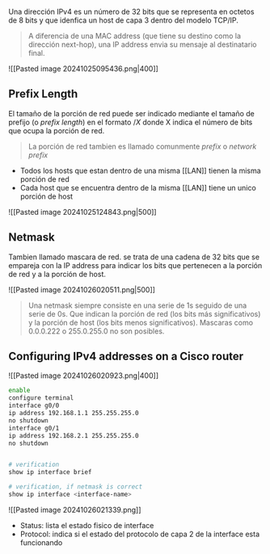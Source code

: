 Una dirección IPv4 es un número de 32 bits que se representa en octetos de 8 bits y que idenfica un host de capa 3 dentro del modelo TCP/IP. 

> A diferencia de una MAC address (que tiene su destino como la dirección next-hop), una IP address envia su mensaje al destinatario final. 

![[Pasted image 20241025095436.png|400]]

## Prefix Length 
El tamaño de la porción de red puede ser indicado mediante el tamaño de prefijo (o _prefix length_) en el formato $/X$ donde X indica el número de bits que ocupa la porción de red. 

> La porción de red tambien es llamado comunmente _prefix_ o _network prefix_

- Todos los hosts que estan dentro de una misma [[LAN]] tienen la misma porción de red 
- Cada host que se encuentra dentro de la misma [[LAN]] tiene un unico porción de host

![[Pasted image 20241025124843.png|500]]

## Netmask 
Tambien llamado mascara de red. se trata de una cadena de 32 bits que se empareja con la IP address para indicar los bits que pertenecen a la porción de red y a la porción de host. 

![[Pasted image 20241026020511.png|500]]
> Una netmask siempre consiste en una serie de 1s seguido de una serie de 0s. Que indican la porción de red (los bits más significativos) y la porción de host (los bits menos significativos). Mascaras como 0.0.0.222 o 255.0.255.0 no son posibles. 

## Configuring IPv4 addresses on a Cisco router 

![[Pasted image 20241026020923.png|400]]


``` bash
enable 
configure terminal 
interface g0/0
ip address 192.168.1.1 255.255.255.0 
no shutdown
interface g0/1
ip address 192.168.2.1 255.255.255.0 
no shutdown 


# verification 
show ip interface brief 

# verification, if netmask is correct
show ip interface <interface-name>
```

![[Pasted image 20241026021339.png]]
- Status: lista el estado fisico de interface 
- Protocol: indica si el estado del protocolo de capa 2 de la interface esta funcionando

